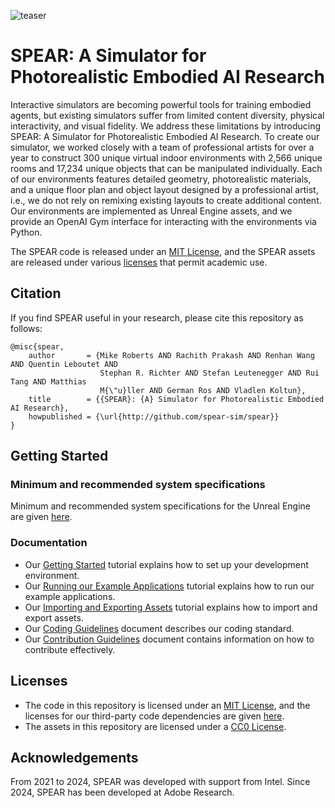 ![teaser](https://github.com/spear-sim/spear/assets/2341965/6db5ff27-4d12-4097-8f7e-e31bd479844e)

# SPEAR: A Simulator for Photorealistic Embodied AI Research

Interactive simulators are becoming powerful tools for training embodied agents, but existing simulators suffer from limited content diversity, physical interactivity, and visual fidelity. We address these limitations by introducing SPEAR: A Simulator for Photorealistic Embodied AI Research. To create our simulator, we worked closely with a team of professional artists for over a year to construct 300 unique virtual indoor environments with 2,566 unique rooms and 17,234 unique objects that can be manipulated individually. Each of our environments features detailed geometry, photorealistic materials, and a unique floor plan and object layout designed by a professional artist, i.e., we do not rely on remixing existing layouts to create additional content. Our environments are implemented as Unreal Engine assets, and we provide an OpenAI Gym interface for interacting with the environments via Python.

The SPEAR code is released under an [MIT License](LICENSE.txt), and the SPEAR assets are released under various [licenses](#licenses) that permit academic use.

## Citation

If you find SPEAR useful in your research, please cite this repository as follows:

```
@misc{spear,
    author       = {Mike Roberts AND Rachith Prakash AND Renhan Wang AND Quentin Leboutet AND
                    Stephan R. Richter AND Stefan Leutenegger AND Rui Tang AND Matthias
                    M{\"u}ller AND German Ros AND Vladlen Koltun},
    title        = {{SPEAR}: {A} Simulator for Photorealistic Embodied AI Research},
    howpublished = {\url{http://github.com/spear-sim/spear}}
}
```

## Getting Started

### Minimum and recommended system specifications

Minimum and recommended system specifications for the Unreal Engine are given [here](https://docs.unrealengine.com/5.2/en-US/hardware-and-software-specifications-for-unreal-engine).

### Documentation

- Our [Getting Started](docs/getting_started.md) tutorial explains how to set up your development environment.
- Our [Running our Example Applications](docs/running_our_example_applications.md) tutorial explains how to run our example applications.
- Our [Importing and Exporting Assets](docs/importing_and_exporting_assets.md) tutorial explains how to import and export assets.
- Our [Coding Guidelines](docs/coding_guidelines.md) document describes our coding standard.
- Our [Contribution Guidelines](CONTRIBUTING.md) document contains information on how to contribute effectively.

## Licenses

- The code in this repository is licensed under an [MIT License](LICENSE.txt), and the licenses for our third-party code dependencies are given [here](ACKNOWLEDGMENTS.txt).
- The assets in this repository are licensed under a [CC0 License](http://creativecommons.org/publicdomain/zero/1.0).

## Acknowledgements

From 2021 to 2024, SPEAR was developed with support from Intel. Since 2024, SPEAR has been developed at Adobe Research.
